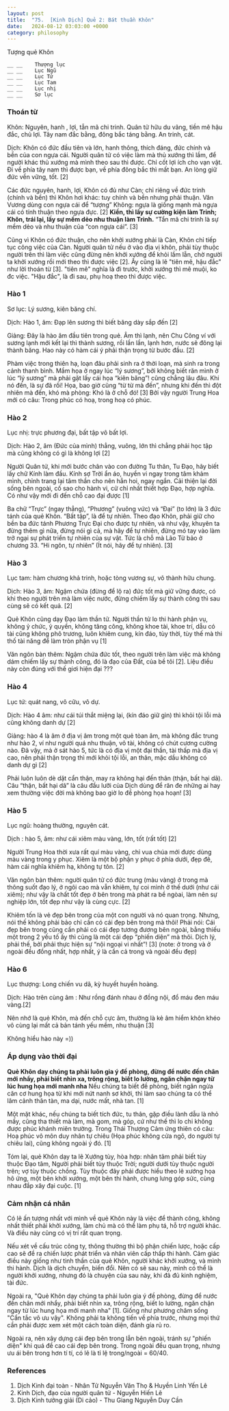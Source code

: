 ```yaml
---
layout: post
title:  "75.  [Kinh Dịch] Quẻ 2: Bát thuần Khôn"
date:   2024-08-12 03:03:00 +0000
category: philosophy
---
```


Tượng quẻ Khôn
```
__ __    Thượng lục
__ __    Lục Ngũ
__ __    Lục Tứ
__ __    Lục Tam
__ __    Lục nhị
__ __    Sơ lục 
```

### Thoán từ 
Khôn: Nguyên, hanh , lợi, tẫn mã chi trinh. Quân tử hữu du vãng, tiền mê hậu đắc,
chủ lợi. Tây nam đắc bằng, đông bắc táng bằng. An trinh, cát.

Dịch: Khôn có đức đầu tiên và lớn, hanh thông, thích đáng, đức chính và bền của
con ngựa cái. Người quân tử có việc làm mà thủ xướng thì lầm, để người khác thủ xướng
mà mình theo sau thì được. Chỉ cốt lợi ích cho vạn vật. Đi về phía tây nam thì được bạn,
về phía đông bắc thì mất bạn. An lòng giữ đức vền vững, tốt. [2] 


Các đức nguyên, hanh, lợi, Khôn có đủ như Càn; chỉ riêng về đức trinh (chính và bền) thì Khôn hơi khác: tuy chính và bền nhưng phải thuận. Văn Vương dùng con ngựa cái để “tượng” Không: ngựa là giống mạnh mà ngựa cái có tính thuận theo ngựa đực. [2] **Kiền, thì lấy sự cường kiện làm Trinh; Khôn, trái lại, lấy sự mềm dẻo nhu thuận làm Trinh.** “Tẩn mã chi
trinh là sự mềm dẻo và nhu thuận của “con ngựa cái”. [3] 

Cũng vì Khôn có đức thuận, cho nên khởi xướng phải là Càn, Khôn chỉ tiếp tục công việc của Càn. Người quân tử nếu ở vào địa vị khôn, phải tùy thuộc người trên thì làm việc cũng đừng nên khởi xướng để khỏi lầm lẫn, chờ người ta khởi xướng rồi mới theo thì được việc [2]. Ấy cũng là lẽ "tiên mê, hậu đắc" như lời thoán từ [3]. "tiên mê" nghĩa là đi trước, khởi xướng thì mê muội, ko đc việc. "Hậu đắc", là đi sau, phụ hoạ theo thì được việc. 

### Hào 1
Sơ lục: Lý sương, kiên băng chí.

Dịch: Hào 1, âm: Đạp lên sương thì biết băng dày sắp đến [2] 

Giảng: Đây là hào âm đầu tiên trong quẻ. Âm thì lạnh, nên Chu Công ví với sương
lạnh mới kết lại thì thành sương, rồi lần lần, lạnh hơn, nước sẽ đông lại thành băng. Hao
này có hàm cái ý phải thận trọng từ bước đầu. [2] 

Phàm việc trong thiên hạ, loạn đâu phải sinh ra ở thời loạn, mà sinh ra trong cảnh thanh bình. Mầm họa ở ngay lúc “lý sương”, bởi không biết răn mình ở lúc “lý sương” mà phải gặt lấy cái họa “kiên băng”! cũng chẳng lâu đâu. Khi nó đến, là sự đã rồi! Họa, bao giờ cũng “từ từ mà đến”, nhưng khi đến thì đột nhiên mà đến, khó mà phòng: Khó là ở chỗ đó! [3] Bởi vậy người Trung Hoa mới có câu: Trong phúc có hoạ, trong hoạ có phúc. 

### Hào 2
Lục nhị: trực phương đại, bất tập vô bất lợi.

Dịch: Hào 2, âm (Đức của mình) thẳng, vuông, lớn thì chẳng phải học tập mà cũng
không có gì là không lợi [2] 

Người Quân tử, khi mới bước chân vào con đường Tu thân, Tu Đạo, hãy biết lấy chữ Kính
làm đầu. Kính sợ Trời ẩn áo, huyền vi ngay trong tâm khảm mình, chỉnh trang lại tâm thần cho nên hẳn hoi, ngay ngắn. Cải thiện lại đời sống bên ngoài, cố sao cho hành vi, cử chỉ nhất thiết hợp Đạo, hợp nghĩa. Có như vậy mới đi đến chỗ cao đại được [1] 

Ba chữ “Trực” (ngay thẳng), “Phương” (vuông vức) và “Đại” (to lớn) là 3 đức tánh của quẻ Khôn. “Bất tập”, là để tự nhiên. Theo đạo Khôn, phải giữ cho bền ba đức tánh Phương Trực Đại cho được tự nhiên, và như vậy, khuyên ta đừng thêm gì nữa, đừng nói gì cả, mà hãy để
tự nhiên, đừng mó tay vào làm trở ngại sự phát triển tự nhiên của sự vật. Tức là chỗ mà Lão Tử bảo ở chương 33. “Hi ngôn, tự nhiên” (Ít nói, hãy để tự nhiên). [3] 

### Hào 3 

Lục tam: hàm chương khả trinh, hoặc tòng vương sự, vô thành hữu chung.

Dịch: Hào 3, âm: Ngậm chứa (đừng để lộ ra) đức tốt mà giữ vững được, có khi theo
người trên mà làm việc nước, đừng chiếm lấy sự thành công thì sau cùng sẽ có kết quả. [2] 

Quẻ Khôn cũng dạy Đạo làm thần tử. Người thần tử lo thi hành phận vụ, không ỷ chức, ỷ
quyền, không tâng công, không khoe tài, khoe trí, dẫu có tài cũng không phô trương, luôn khiêm cung, kín đáo, tùy thời, tùy thế mà thi thố tài năng để làm tròn phận vụ [1]

Văn ngôn bàn thêm: Ngậm chứa đức tốt, theo người trên làm việc mà không dám chiếm lấy sự thành công, đó là đạo của Đất, của bề tôi [2]. Liệu điều này còn đúng với thế giơi hiện đại ???

### Hào 4

Lục tứ: quát nang, vô cữu, vô dự.

Dịch: Hào 4 âm: như cái túi thắt miệng lại, (kín đáo giữ gìn) thì khỏi tội lỗi mà
cũng không danh dự [2] 

Giảng: hào 4 là âm ở địa vị âm trong một quẻ tòan âm, mà không đắc trung như
hào 2, ví như người quá nhu thuận, vô tài, không có chút cương cường nào. Đã vậy, mà ở
sát hào 5, tức là có địa vị một đại thần, tài thấp mà địa vị cao, nên phải thận trọng thì mới khỏi tội lỗi, an thân, mặc dầu không có danh dự gì [2] 

Phải luôn luôn dè dặt cẩn thận, may ra không hại đến thân (thận, bất hại dã). Câu “thận, bất hại dã” là câu đầu lưỡi của Dịch dùng để răn đe những ai hay xem thường việc đời mà không bao giờ lo đề phòng họa hoạn! [3] 

### Hào 5

Lục ngũ: hoàng thường, nguyên cát.

Dịch : hào 5, âm: như cái xiêm màu vàng, lớn, tốt (rất tốt) [2] 

Người Trung Hoa thời xưa rất quí màu vàng, chỉ vua chúa mới được dùng màu vàng trong y phục. Xiêm là một bộ phận y phục ở phía dưới, đẹp đẽ, hàm cái nghĩa khiêm hạ, không tự tôn. [2] 

Văn ngôn bàn thêm: người quân tử có đức trung (màu vàng) ở trong mà thông suốt đạo lý, ở ngôi cao mà vẫn khiêm, tự coi mình ở thế dưới (như cái xiêm); như vậy là chất tốt đẹp ở bên trong mà phát ra bề ngòai, làm nên sự nghiệp lớn, tốt đẹp như vậy là cùng cực. [2] 

Khiêm tốn là vẻ đẹp bên trong của một con người và nó quan trọng. Nhưng, nói thế không phải bảo chỉ cần có cái đẹp bên trong mà thôi! Phải nói: Cái đẹp bên trong cũng cần phải có cái đẹp tương đương bên ngoài, bằng thiếu một trong 2 yếu tố ấy thì cũng là một cái đẹp “phiến diện” mà thôi. Dịch lý, phải thế, bởi phải thực hiện sự “nội ngoại vi nhất”! [3] (note: ở trong và ở ngoài đều đồng nhất, hợp nhất, ý là cần cả trong và ngoài đều đẹp)

### Hào 6

Lục thượng: Long chiến vu dã, kỳ huyết huyền hoàng.

Dịch: Hào trên cùng âm : Như rồng đánh nhau ở đồng nội, đổ máu đen máu vàng.[2] 

Nên nhớ là quẻ Khôn, mà đến chỗ cực âm, thường là kẻ âm hiểm khôn khéo vô cùng lại mất cả bản tánh yếu mềm, nhu thuận [3] 

Không hiểu hào này =)) 

### Áp dụng vào thời đại 

**Quẻ Khôn dạy chúng ta phải luôn gia ý đề phòng, đừng để nước đến chân mới nhẩy, phải biết nhìn xa, trông rộng, biết lo lường, ngăn chặn ngay từ lúc hung họa mới manh nha**  Nếu chúng ta biết đề phòng, biết ngăn ngừa căn cơ hung họa từ khi mới nứt nanh sơ khởi, thì làm sao chúng ta có thể lâm cảnh thân tàn, ma dại, nước mất, nhà tan. [1]

Một mặt khác, nếu chúng ta biết tích đức, tu thân, gặp điều lành dẫu là nhỏ mấy, cũng tha thiết mà làm, mà gom, mà góp, cứ như thế thì lo chi không được phúc khánh miên trường. Trong Thái Thượng Cảm ứng thiên có câu: Hoạ phúc vô môn duy nhân tự chiêu (Họa phúc không cửa ngõ, do người tự chiêu lai), cũng không ngoài ý đó. [1]

Tóm lại, quẻ Khôn dạy ta lẽ Xướng tùy, hòa hợp: nhân tâm phải biết tùy thuộc Đạo tâm, Người phải biết tùy thuộc Trời; người dưới tùy thuộc người trên; vợ tùy thuộc chồng. Tùy thuộc đây phải được hiểu theo lẽ xướng họa hô ứng, một bên khởi xướng, một bên thi hành, chung lưng góp sức, cùng nhau đắp xây đại cuộc. [1]

### Cảm nhận cá nhân 
Có lẽ ấn tượng nhất với mình về quẻ Khôn này là việc để thành công, không nhất thiết phải khởi xướng, làm chủ mà có thể làm phụ tá, hỗ trợ người khác. Và điều này cũng có vị trí rất quan trọng. 

Nếu xét về cấu trúc công ty, thông thường thì bộ phận chiến lược, hoặc cấp cao sẽ đề ra chiến lược phát triển và nhân viên cấp thấp thi hành. Cảm giác điều này giống như tinh thần của quẻ Khôn, người khác khởi xướng, và mình thi hành. Dịch là dịch chuyển, biến đổi. Nên có sẽ sau này, mình có thể là người khởi xướng, nhưng đó là chuyện của sau này, khi đã đủ kinh nghiệm, tài đức. 

Ngoài ra, "Quẻ Khôn dạy chúng ta phải luôn gia ý đề phòng, đừng để nước đến chân mới nhẩy, phải biết nhìn xa, trông rộng, biết lo lường, ngăn chặn ngay từ lúc hung họa mới manh nha" [1]. Giống như phương châm sống "Cẩn tắc vô ưu vậy". Không phải ta không tiến về phía trước, nhưng mọi thứ cần phải được xem xét một cách toàn diện, đánh gía rủ ro. 

Ngoài ra, nên xây dựng cái đẹp bên trong lẫn bên ngoài, tránh sự "phiến diện" khi quá đề cao cái đẹp bên trong. Trong ngoài đều quan trọng, nhưng ưu ái bên trong hơn tí tí, có lẽ là tỉ lệ trong/ngoài = 60/40. 


### References 
1. Dịch Kinh đại toàn - Nhân Tử Nguyễn Văn Thọ & Huyền Linh Yến Lê
2. Kinh Dịch, đạo của người quân tử - Nguyễn Hiến Lê 
3. Dịch Kinh tưởng giải (Di cảo) - Thu Giang Nguyễn Duy Cần  

